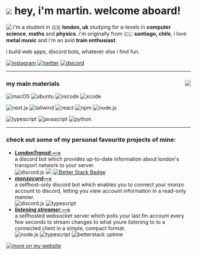 # <img src="https://cdn.discordapp.com/emojis/1157901903749976074.webp?size=240&animated=true"> hey, i'm martin. welcome aboard!

<!-- [<img align="left" src="https://lanyard.cnrad.dev/api/488088713100918784?bg=1e3c46&theme=dark&borderRadius=1.5em&showDisplayName=true&hideStatus=true" />](https://discord.com/users/488088713100918784)
                                      !!–>  this was shaped a little taller, and looked off. i'll figure a workaround out, but for now this can display my main stats  <–!! 
-->

<img align="left" src="https://readme.mbfrias.com/api?username=mrtin42&show_icons=true&theme=tokyonight">

i'm a student in :uk: **london, uk** studying for a-levels in **computer science**, **maths** and **physics**. i'm originally from :chile: **santiago, chile**, i love **metal music** and i'm an avid **train enthusiast**.

i build web apps, discord bots, whatever else i find fun.

[![instagram](https://img.shields.io/badge/__md3v-DD2A7B?style=flat&logo=instagram)](https://instagram.com/@_md3v)
[![twitter](https://img.shields.io/badge/@t__ub3-08a0e9?style=flat&logo=x)](https://x.com/t_ub3)
[![dsicord](https://img.shields.io/badge/@2ube-ffffff?style=flat&logo=discord)](https://discord.com/users/488088713100918784)

<hr>
<div align="left">
<img align="right" src="https://readme.mbfrias.com/api/top-langs/?username=mrtin42&layout=compact&theme=tokyonight">

### my main materials
![macOS](https://img.shields.io/badge/mac%20os-000000?style=for-the-badge&logo=apple&logoColor=white)
![ubuntu](https://img.shields.io/badge/Ubuntu-E95420?style=for-the-badge&logo=ubuntu&logoColor=white)
![vscode](https://img.shields.io/badge/VSCode-0078D4?style=for-the-badge&logo=visual%20studio%20code&logoColor=white)
![xcode](https://img.shields.io/badge/Xcode-007ACC?style=for-the-badge&logo=Xcode&logoColor=white)

![next.js](https://img.shields.io/badge/next%20js-000000?style=for-the-badge&logo=nextdotjs&logoColor=white)
![tailwind](https://img.shields.io/badge/Tailwind_CSS-38B2AC?style=for-the-badge&logo=tailwind-css&logoColor=white)
![react](https://img.shields.io/badge/React-20232A?style=for-the-badge&logo=react&logoColor=61DAFB)
![npm](https://img.shields.io/badge/npm-CB3837?style=for-the-badge&logo=npm&logoColor=white)
![node.js](https://img.shields.io/badge/Node%20js-339933?style=for-the-badge&logo=nodedotjs&logoColor=white)

![typescript](https://img.shields.io/badge/TypeScript-007ACC?style=for-the-badge&logo=typescript&logoColor=white)
![javascript](https://img.shields.io/badge/JavaScript-323330?style=for-the-badge&logo=javascript&logoColor=F7DF1E)
![python](https://img.shields.io/badge/Python-FFD43B?style=for-the-badge&logo=python&logoColor=blue)

<!-- ![and i'm learning](https://img.shields.io/badge/also,_i'm_learning-FFFFFF?style=for-the-badge)![swift](https://img.shields.io/badge/Swift-FA7343?style=for-the-badge&logo=swift&logoColor=white)
                                            !!–>  this bit didnt make the different segments congruently sized. i'll skip on it for now  <–!!
-->

</div>
<hr>

### check out some of my personal favourite projects of mine:

- [***LondonTransit ––*>**](https://www.londontransit.org.uk)<br>a discord bot which provides up-to-date information about london's transport network to your server.<br> <img alt="discord.js" src="https://img.shields.io/badge/discord.js-5865F2?style=flat"> <img src="https://img.shields.io/badge/ts-007ACC?style=flat"> [![Better Stack Badge](https://uptime.betterstack.com/status-badges/v1/monitor/14mic.svg)](https://status.mbfrias.com)
- [***monzocord––*>**](https://github.com/mrtin42/monzocord)<br>a selfhost-only discord bot which enables you to connect your monzo account to discord, letting you view account information in a read-only manner.<br> <img  alt="discord.js" src="https://img.shields.io/badge/discord.js-5865F2?style=flat"> <img alt="typescript" src="https://img.shields.io/badge/ts-007ACC?style=flat">
- [***listening streamer ––*>**](https://github.com/mrtin42/listening-streamer)<br>a selfhosted websocket server which polls your last.fm account every few seconds to stream changes to what youre listening to to a connected client in a simple, compact format.<br> <img  alt="node.js" src="https://img.shields.io/badge/node.js-339933"> <img alt="typescript" src="https://img.shields.io/badge/ts-007ACC?style=flat"> <img alt="betterstack uptime" src="https://uptime.betterstack.com/status-badges/v1/monitor/1o6ub.svg">

 [![more on my website](https://img.shields.io/badge/more_on-my_website-03BDFF?style=flat&logo=safari)](https://md3v.co.uk/projects)
